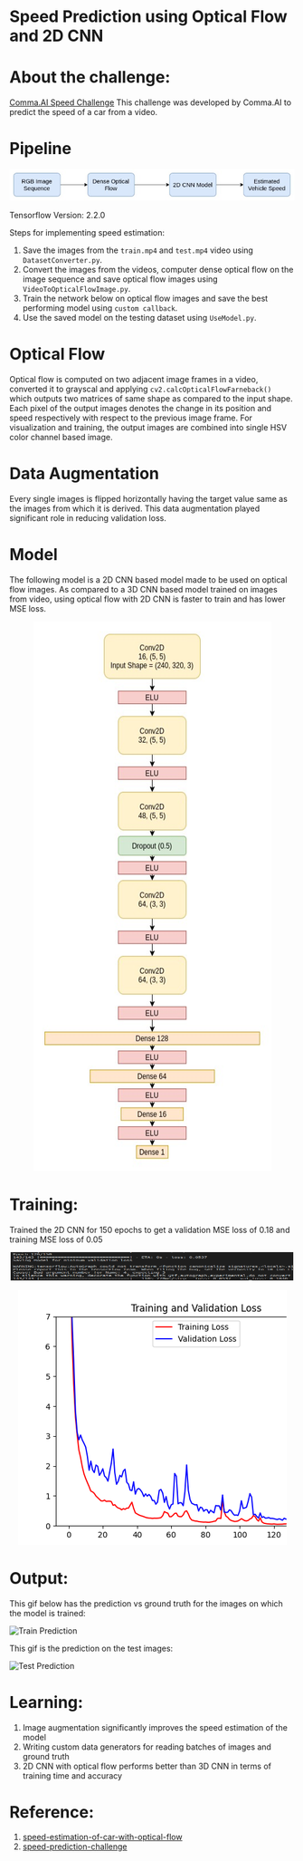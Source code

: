 # Speed Prediction using Optical Flow and 2D CNN

# About the challenge: 
[Comma.AI Speed Challenge](https://github.com/commaai/speedchallenge)
This challenge was developed by Comma.AI to predict the speed of a car from a video.

# Pipeline

![Model](output/speed_recognition_pipeline.jpg)

Tensorflow Version: 2.2.0

Steps for implementing speed estimation:
1. Save the images from the `train.mp4` and `test.mp4` video using `DatasetConverter.py`.
2. Convert the images from the videos, computer dense optical flow on the image sequence and save optical flow images using `VideoToOpticalFlowImage.py`.
3. Train the network below on optical flow images and save the best performing model using `custom callback`.
4. Use the saved model on the testing dataset using `UseModel.py`.

# Optical Flow
Optical flow is computed on two adjacent image frames in a video, converted it to grayscal and applying `cv2.calcOpticalFlowFarneback()` which outputs two matrices of same shape as compared to the input shape. Each pixel of the output images denotes the change in its position and speed respectively with respect to the previous image frame. For visualization and training, the output images are combined into single HSV color channel based image.

# Data Augmentation
Every single images is flipped horizontally having the target value same as the images from which it is derived. This data augmentation played significant role in reducing validation loss.

# Model

The following model is a 2D CNN based model made to be used on optical flow images. As compared to a 3D CNN based model trained on images from video, using optical flow with 2D CNN is faster to train and has lower MSE loss.

<p align="center">
  <img width="421" height="971" src="output/SpeedPredictionModel.jpg">
</p>

# Training:

Trained the 2D CNN for 150 epochs to get a validation MSE loss of 0.18 and training MSE loss of 0.05

<p align="center">
  <img width="500" height="50" src="output/rsz_train_loss_speed_estimation.png">
</p>

<p align="center">
  <img width="475" height="450" src="output/train_speed_estimation.png">
</p>


# Output:

This gif below has the prediction vs ground truth for the images on which the model is trained:


![Train Prediction](/output/train-predict.gif)

This gif is the prediction on the test images:


![Test Prediction](/output/test.gif)


# Learning:
1. Image augmentation significantly improves the speed estimation of the model
2. Writing custom data generators for reading batches of images and ground truth
3. 2D CNN with optical flow performs better than 3D CNN in terms of training time and accuracy

# Reference:
1. [speed-estimation-of-car-with-optical-flow](https://github.com/laavanyebahl/speed-estimation-of-car-with-optical-flow)
2. [speed-prediction-challenge](https://github.com/satyenrajpal/speed-prediction-challenge)